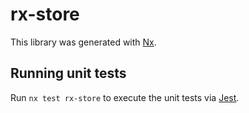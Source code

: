 # rx-store

This library was generated with [Nx](https://nx.dev).

## Running unit tests

Run `nx test rx-store` to execute the unit tests via [Jest](https://jestjs.io).
